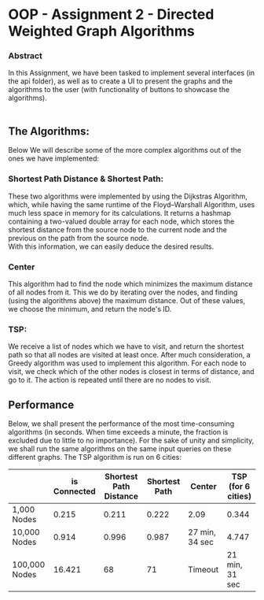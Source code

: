 # OOP - Assignment 2 - Directed Weighted Graph Algorithms

### Abstract
In this Assignment, we have been tasked to implement several interfaces (in the api folder),
as well as to create a UI to present the graphs and the algorithms to the user (with 
functionality of buttons to showcase the algorithms).
<br><br>

## The Algorithms:
Below We will describe some of the more complex algorithms out of the ones we have 
implemented:
### Shortest Path Distance & Shortest Path:
These two algorithms were implemented by using the Dijkstras Algorithm, which, while having 
the same runtime of the Floyd–Warshall Algorithm, uses much less space in memory for its 
calculations. It returns a hashmap containing a two-valued double array for each node, 
which stores the shortest distance from the source node to the current node and the previous
on the path from the source node.<br>
With this information, we can easily deduce the desired results.

### Center
This algorithm had to find the node which minimizes the maximum distance of all nodes from it.
This we do by iterating over the nodes, and finding (using the algorithms above) the maximum 
distance. Out of these values, we choose the minimum, and return the node's ID.

### TSP:
We receive a list of nodes which we have to visit, and return the shortest path so that all
nodes are visited at least once. After much consideration, a Greedy algorithm was used to
implement this algorithm. For each node to visit, we check which of the other nodes is closest
in terms of distance, and go to it. The action is repeated until there are no nodes to visit.

## Performance
Below, we shall present the performance of the most time-consuming algorithms (in seconds. When 
time exceeds a minute, the fraction is excluded due to little to no importance).
For the sake of unity and simplicity, we shall run the same algorithms on the same input queries on 
these different graphs. The TSP algorithm is run on 6 cities:

|                        | is Connected           | Shortest Path Distance | Shortest Path      | Center         | TSP (for 6 cities) |
| ---------------------- | ---------------------- | ---------------------- | ------------------ | -------------- | ------------------ |
| 1,000 Nodes            | 0.215                  | 0.211                  | 0.222              | 2.09           | 0.344              |
| 10,000 Nodes           | 0.914                  | 0.996                  | 0.987              | 27 min, 34 sec | 4.747              |
| 100,000 Nodes          | 16.421                 | 68                     | 71                 | Timeout        | 21 min, 31 sec     |